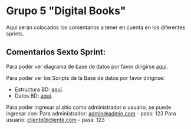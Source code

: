 # **Grupo 5 "Digital Books"**

Aquí serán colocados los comentarios a tener en cuenta en los diferentes sprints.


## Comentarios Sexto Sprint:

Para poder ver diagrama de base de datos por favor dirigirse <a href="https://github.com/GaloMinguez/grupo_5_digital-books/blob/master/Organization/db_info/DigitalBooks.pdf">aquí</a>. 

Para poder ver los Scripts de la Base de datos por favor dirigirse:
* Estructura BD: <a href="https://github.com/GaloMinguez/grupo_5_digital-books/blob/master/Organization/db_info/structure.sql">aquí</a>. 
* Datos BD: <a href="https://github.com/GaloMinguez/grupo_5_digital-books/blob/master/Organization/db_info/data.sql">aquí</a>. 

Para poder ingresar al sitio como administrador o usuario, se puede ingresar con:
Para administrador: admin@admin.com - pass: 123
Para usuario: cliente@cliente.com - pass: 123